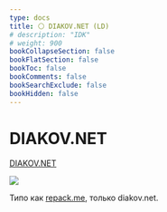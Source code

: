 ```yaml
---
type: docs
title: ⚪️ DIAKOV.NET (LD)
# description: "IDK"
# weight: 900
bookCollapseSection: false
bookFlatSection: false
bookToc: false
bookComments: false
bookSearchExclude: false
bookHidden: false
---
```


# DIAKOV.NET

[DIAKOV.NET](https://diakov.net/?nt)

![](@img/diakov.net-screenshot.jpg)

Типо как [repack.me](../repack.me), только diakov.net.
